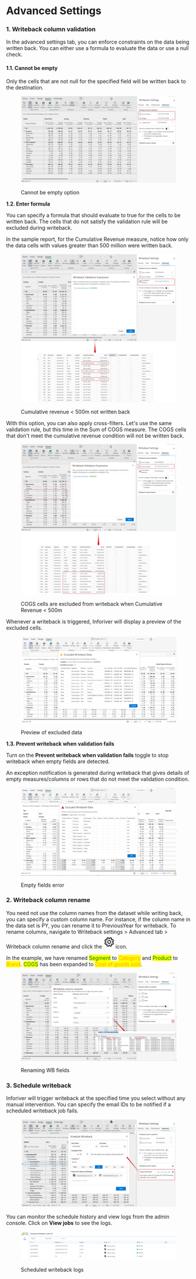 # Advanced Settings

### 1. Writeback column validation

In the advanced settings tab, you can enforce constraints on the data being written back. You can either use a formula to evaluate the data or use a null check.

#### 1.1. Cannot be empty

Only the cells that are not null for the specified field will be written back to the destination.

<figure><img src="../../../.gitbook/assets/image (901).png" alt=""><figcaption><p>Cannot be empty option</p></figcaption></figure>

**1.2. Enter formula**

You can specify a formula that should evaluate to true for the cells to be written back. The cells that do not satisfy the validation rule will be excluded during writeback.&#x20;

In the sample report, for the Cumulative Revenue measure, notice how only the data cells with values greater than 500 million were written back.&#x20;

<figure><img src="../../../.gitbook/assets/image (902).png" alt=""><figcaption><p>Cumulative revenue &#x3C; 500m not written back</p></figcaption></figure>

With this option, you can also apply cross-filters. Let's use the same validation rule, but this time in the Sum of COGS measure. The COGS cells that don't meet the cumulative revenue condition will not be written back.

<figure><img src="../../../.gitbook/assets/image (903).png" alt=""><figcaption><p>COGS cells are excluded from writeback when Cumulative Revenue &#x3C; 500m</p></figcaption></figure>

Whenever a writeback is triggered, Inforiver will display a preview of the excluded cells.

<figure><img src="../../../.gitbook/assets/image (904).png" alt=""><figcaption><p>Preview of excluded data</p></figcaption></figure>

**1.3. Prevent writeback when validation fails**

Turn on the **Prevent writeback when validation fails** toggle to stop writeback when empty fields are detected.&#x20;

An exception notification is generated during writeback that gives details of empty measures/columns or rows that do not meet the validation condition.&#x20;

<figure><img src="../../../.gitbook/assets/image (18) (1) (1) (1).png" alt=""><figcaption><p>Empty fields error</p></figcaption></figure>

### 2. Writeback column rename

You need not use the column names from the dataset while writing back, you can specify a custom column name. For instance, if the column name in the data set is PY, you can rename it to PreviousYear for writeback. To rename columns, navigate to Writeback settings > Advanced tab > Writeback column rename and click the <img src="../../../.gitbook/assets/image (905).png" alt="" data-size="line">icon.

In the example, we have renamed <mark style="color:green;">Segment</mark> to <mark style="color:orange;">Category</mark> and <mark style="color:green;">Product</mark> to <mark style="color:orange;">Brand</mark>. <mark style="color:green;">COGS</mark> has been expanded to <mark style="color:orange;">Cost of goods sold</mark>.

<figure><img src="../../../.gitbook/assets/image (906).png" alt=""><figcaption><p>Renaming WB fields</p></figcaption></figure>

### 3. Schedule writeback

Inforiver will trigger writeback at the specified time you select without any manual intervention. You can specify the email IDs to be notified if a scheduled writeback job fails.

<figure><img src="../../../.gitbook/assets/image (1251).png" alt=""><figcaption></figcaption></figure>

You can monitor the schedule history and view logs from the admin console. Click on **View jobs** to see the logs.

<figure><img src="../../../.gitbook/assets/image (1252).png" alt=""><figcaption><p>Scheduled writeback logs</p></figcaption></figure>
